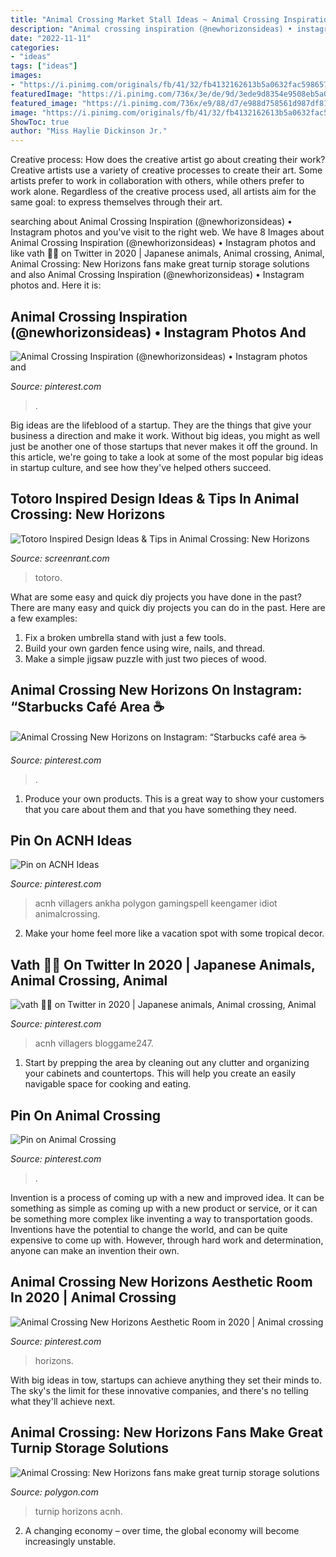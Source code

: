```yaml
---
title: "Animal Crossing Market Stall Ideas ~ Animal Crossing Inspiration (@newhorizonsideas) • Instagram Photos And"
description: "Animal crossing inspiration (@newhorizonsideas) • instagram photos and"
date: "2022-11-11"
categories:
- "ideas"
tags: ["ideas"]
images:
- "https://i.pinimg.com/originals/fb/41/32/fb4132162613b5a0632fac59865769a7.jpg"
featuredImage: "https://i.pinimg.com/736x/3e/de/9d/3ede9d8354e9508eb5a0c7948df9dfef.jpg"
featured_image: "https://i.pinimg.com/736x/e9/88/d7/e988d758561d987df818c8f7e3928739.jpg"
image: "https://i.pinimg.com/originals/fb/41/32/fb4132162613b5a0632fac59865769a7.jpg"
ShowToc: true
author: "Miss Haylie Dickinson Jr."
---
```



Creative process: How does the creative artist go about creating their work?
Creative artists use a variety of creative processes to create their art. Some artists prefer to work in collaboration with others, while others prefer to work alone. Regardless of the creative process used, all artists aim for the same goal: to express themselves through their art.

	

		
searching about Animal Crossing Inspiration (@newhorizonsideas) • Instagram photos and you've visit to the right web. We have 8 Images about Animal Crossing Inspiration (@newhorizonsideas) • Instagram photos and like vath 🍏🐛 on Twitter in 2020 | Japanese animals, Animal crossing, Animal, Animal Crossing: New Horizons fans make great turnip storage solutions and also Animal Crossing Inspiration (@newhorizonsideas) • Instagram photos and. Here it is:
		
    
## Animal Crossing Inspiration (@newhorizonsideas) • Instagram Photos And

<img loading=lazy src="https://i.pinimg.com/736x/e9/88/d7/e988d758561d987df818c8f7e3928739.jpg" onerror="this.onerror=null;this.src='https://tse2.mm.bing.net/th?id=OIP.yDLfdtRw6G-M025eW9zEcQHaE0&amp;pid=15.1';" alt="Animal Crossing Inspiration (@newhorizonsideas) • Instagram photos and">

_Source: pinterest.com_

>. 

	

Big ideas are the lifeblood of a startup. They are the things that give your business a direction and make it work. Without big ideas, you might as well just be another one of those startups that never makes it off the ground. In this article, we're going to take a look at some of the most popular big ideas in startup culture, and see how they've helped others succeed.

    
## Totoro Inspired Design Ideas &amp; Tips In Animal Crossing: New Horizons

<img loading=lazy src="https://static0.srcdn.com/wordpress/wp-content/uploads/2020/08/Animal-Crossing-New-Horizons-Totoro-bus-stop-scene-by-u-junk222.jpg" onerror="this.onerror=null;this.src='https://tse4.mm.bing.net/th?id=OIP.ttPRNJhWtQWP9X5Xq3JEPwHaDt&amp;pid=15.1';" alt="Totoro Inspired Design Ideas &amp; Tips in Animal Crossing: New Horizons">

_Source: screenrant.com_

>totoro. 

	

What are some easy and quick diy projects you have done in the past?
There are many easy and quick diy projects you can do in the past. Here are a few examples:
1. Fix a broken umbrella stand with just a few tools.
2. Build your own garden fence using wire, nails, and thread.
3. Make a simple jigsaw puzzle with just two pieces of wood.

    
## Animal Crossing New Horizons On Instagram: “Starbucks Café Area ☕️

<img loading=lazy src="https://i.pinimg.com/736x/39/0e/12/390e12190811f55098f4e38d6962dacb.jpg" onerror="this.onerror=null;this.src='https://tse3.mm.bing.net/th?id=OIP.gacFtNa92MqpfNGQ-nUWCgHaEK&amp;pid=15.1';" alt="Animal Crossing New Horizons on Instagram: “Starbucks café area ☕️">

_Source: pinterest.com_

>. 

	

1. Produce your own products. This is a great way to show your customers that you care about them and that you have something they need.

    
## Pin On ACNH Ideas

<img loading=lazy src="https://i.pinimg.com/736x/7a/ac/c6/7aacc69466421faa5c10da6528266a33.jpg" onerror="this.onerror=null;this.src='https://tse3.mm.bing.net/th?id=OIP.UD108J5VffMY48tPPG4ErQHaHa&amp;pid=15.1';" alt="Pin on ACNH Ideas">

_Source: pinterest.com_

>acnh villagers ankha polygon gamingspell keengamer idiot animalcrossing. 

	

2. Make your home feel more like a vacation spot with some tropical decor.

    
## Vath 🍏🐛 On Twitter In 2020 | Japanese Animals, Animal Crossing, Animal

<img loading=lazy src="https://i.pinimg.com/736x/af/cc/c5/afccc5d208b2f610fe7494c02d659fde.jpg" onerror="this.onerror=null;this.src='https://tse4.mm.bing.net/th?id=OIP.-lc8srpJW-sdtO4S89o1NwHaEK&amp;pid=15.1';" alt="vath 🍏🐛 on Twitter in 2020 | Japanese animals, Animal crossing, Animal">

_Source: pinterest.com_

>acnh villagers bloggame247. 

	

1. Start by prepping the area by cleaning out any clutter and organizing your cabinets and countertops. This will help you create an easily navigable space for cooking and eating.

    
## Pin On Animal Crossing

<img loading=lazy src="https://i.pinimg.com/736x/3e/de/9d/3ede9d8354e9508eb5a0c7948df9dfef.jpg" onerror="this.onerror=null;this.src='https://tse4.mm.bing.net/th?id=OIP.GnYiT2foAloxtgUd15ayzwHaHX&amp;pid=15.1';" alt="Pin on Animal Crossing">

_Source: pinterest.com_

>. 

	

Invention is a process of coming up with a new and improved idea. It can be something as simple as coming up with a new product or service, or it can be something more complex like inventing a way to transportation goods. Inventions have the potential to change the world, and can be quite expensive to come up with. However, through hard work and determination, anyone can make an invention their own.

    
## Animal Crossing New Horizons Aesthetic Room In 2020 | Animal Crossing

<img loading=lazy src="https://i.pinimg.com/originals/fb/41/32/fb4132162613b5a0632fac59865769a7.jpg" onerror="this.onerror=null;this.src='https://tse1.mm.bing.net/th?id=OIP.x4fqW0cylJBheFI-8lxUugHaEY&amp;pid=15.1';" alt="Animal Crossing New Horizons Aesthetic Room in 2020 | Animal crossing">

_Source: pinterest.com_

>horizons. 

	

With big ideas in tow, startups can achieve anything they set their minds to. The sky's the limit for these innovative companies, and there's no telling what they'll achieve next.

    
## Animal Crossing: New Horizons Fans Make Great Turnip Storage Solutions

<img loading=lazy src="https://cdn.vox-cdn.com/thumbor/p-NeGzClQWCn6RyVtvuWW2-Q7xc=/0x71:1800x1013/fit-in/1200x630/cdn.vox-cdn.com/uploads/chorus_asset/file/19873727/turnip.jpg" onerror="this.onerror=null;this.src='https://tse1.mm.bing.net/th?id=OIP.7fzDzLtfB1yNC8iRhsfauwHaD4&amp;pid=15.1';" alt="Animal Crossing: New Horizons fans make great turnip storage solutions">

_Source: polygon.com_

>turnip horizons acnh. 

	

2. A changing economy – over time, the global economy will become increasingly unstable.

